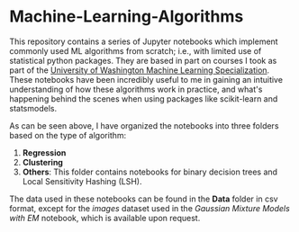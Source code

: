 # Machine-Learning-Algorithms
This repository contains a series of Jupyter notebooks which implement commonly used ML algorithms from scratch; i.e., with limited use of statistical python packages. They are based in part on courses I took as part of the [University of Washington Machine Learning Specialization](https://www.coursera.org/account/accomplishments/specialization/W35H22CMFSTK). These notebooks have been incredibly useful to me in gaining an intuitive understanding of how these algorithms work in practice, and what's happening behind the scenes when using packages like scikit-learn and statsmodels. 

As can be seen above, I have organized the notebooks into three folders based on the type of algorithm: 

1. **Regression**
2. **Clustering**
3. **Others**: This folder contains notebooks for binary decision trees and Local Sensitivity Hashing (LSH).

The data used in these notebooks can be found in the **Data** folder in csv format, except for the *images* dataset used in the *Gaussian Mixture Models with EM* notebook, which is available upon request.
